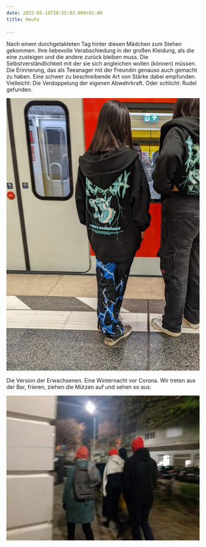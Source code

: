 ```yaml
---
date: 2022-05-10T20:25:03.000+02:00
title: Heute

---
```

Nach einem durchgetakteten Tag hinter diesen Mädchen zum Stehen gekommen. Ihre liebevolle Verabschiedung in der großen Kleidung, als die eine zusteigen und die andere zurück bleiben muss. Die Selbstverständlichkeit mit der sie sich angleichen wollen (können) müssen. Die Erinnerung, das als Teeanager mit der Freundin genauso auch gemacht zu haben. Eine schwer zu beschreibende Art von Stärke dabei empfunden. Vielleicht: Die Verdoppelung der eigenen Abwehrkraft. Oder schlicht: Rudel gefunden.

![](/uploads/gleich.jpg)

Die Version der Erwachsenen. Eine Winternacht vor Corona. Wir treten aus der Bar, frieren, ziehen die Mützen auf und sehen so aus:

![](/uploads/alle-gleich.jpg)